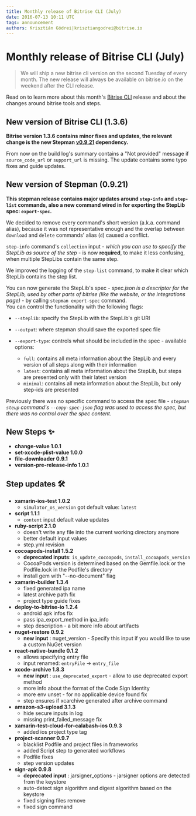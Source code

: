 ```yaml
---
title: Monthly release of Bitrise CLI (July)
date: 2016-07-13 10:11 UTC
tags: announcement
authors: Krisztián Gödrei|krisztiangodrei@bitrise.io
---
```


# Monthly release of Bitrise CLI (July)

> We will ship a new bitrise cli version on the second Tuesday of every month. The new release will always be available on bitrise.io on the weekend after the CLI release.

Read on to learn more about this month's [Bitrise CLI](https://github.com/bitrise-io/bitrise) release and about the changes around bitrise tools and steps.

## New version of Bitrise CLI (1.3.6)

__Bitrise version 1.3.6 contains minor fixes and updates, the relevant change is the new Stepman [v0.9.21](https://github.com/bitrise-io/stepman/releases/tag/0.9.21) dependency.__

From now on the build log's summary contains a "Not provided" message if `source_code_url` or `support_url` is missing. The update contains some typo fixes and guide updates.

## New version of Stepman (0.9.21)

__This stepman release contains major updates around `step-info` and `step-list` commands, also a new command wired in for exporting the StepLib spec: `export-spec`.__


We decided to remove every command's short version (a.k.a. command alias), because it was not representative enough and the overlap between `download` and `delete` commands' alias (`d`) caused a conflict.

`step-info` command's `collection` input - *which you can use to specify the StepLib as source of the step* - is now __required__, to make it less confusing, when multiple StepLibs contain the same step.

We improved the logging of the `step-list` command, to make it clear which StepLib contains the step list.

You can now generate the StepLib's spec - *spec.json is a descriptor for the StepLib, used by other parts of bitrise (like the website, or the integrations page)* - by calling `stepman export-spec` command.  
You can control the functionality with the following flags:

- `--steplib`: specify the StepLib with the StepLib's git URI
- `--output`: where stepman should save the exported spec file
- `--export-type`: controls what should be included in the spec - available options:   

  - `full`: contains all meta information about the StepLib and every version of all steps along with their information
  - `latest`: contains all meta information about the StepLib, but steps are presented only with their latest version
  - `minimal`:  contains all meta information about the StepLib, but only step-ids are presented

Previously there was no specific command to access the spec file - *`stepman steup` command's `--copy-spec-json` flag was used to access the spec, but there was no control over the spec content*.

## New Steps ✨

- __change-value 1.0.1__
- __set-xcode-plist-value 1.0.0__
- __file-downloader 0.9.1__
- __version-pre-release-info 1.0.1__

## Step updates 🛠

- __xamarin-ios-test 1.0.2__
  - `simulator_os_version` got default value: `latest`
- __script 1.1.1__
  - `content` input default value updates
- __ruby-script 2.1.0__
  - doesn't write any file into the current working directory anymore
  - better default input values
  - step.yml revision
- __cocoapods-install 1.5.2__
  - __deprecated inputs__: `is_update_cocoapods`, `install_cocoapods_version`
  - CocoaPods version is determined based on the Gemfile.lock or the Podfile.lock in the Podfile's directory
  - install gem with "--no-document" flag
- __xamarin-builder 1.3.4__
  - fixed generated ipa name
  - latest archive path fix
  - project type guide fixes
- __deploy-to-bitrise-io 1.2.4__
  - android apk infos fix
  - pass ipa_export_method in ipa_info
  - step description - a bit more info about artifacts
- __nuget-restore 0.9.2__
  - __new input__ : nuget_version - Specify this input if you would like to use a custom NuGet version
- __react-native-bundle 0.1.2__
  - allows specifying entry file
  - input renamed: `entryFile` -> `entry_file`
- __xcode-archive 1.8.3__
  - __new input__ : `use_deprecated_export` - allow to use deprecated export method
  - more info about the format of the Code Sign Identity
  - more env unset - for no applicable device found fix
  - step ensures if xcarchive generated after archive command
- __amazon-s3-upload 3.1.3__
  - hide secure inputs in log
  - missing print_failed_message fix
- __xamarin-test-cloud-for-calabash-ios 0.9.3__
  - added ios project type tag
- __project-scanner 0.9.7__
  - blacklist Podfile and project files in frameworks
  - added Script step to generated workflows
  - Podfile fixes
  - step version updates
- __sign-apk 0.9.8__
  - __deprecated input__ : jarsigner_options - jarsigner options are detected from the keystore
  - auto-detect sign algorithm and digest algorithm based on the keystore
  - fixed signing files remove
  - fixed sign command
